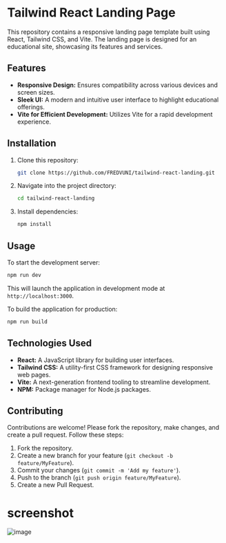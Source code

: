 # Tailwind React Landing Page

This repository contains a responsive landing page template built using React, Tailwind CSS, and Vite. The landing page is designed for an educational site, showcasing its features and services.

## Features

- **Responsive Design:** Ensures compatibility across various devices and screen sizes.
- **Sleek UI:** A modern and intuitive user interface to highlight educational offerings.
- **Vite for Efficient Development:** Utilizes Vite for a rapid development experience.

## Installation

1. Clone this repository:

   ```bash
   git clone https://github.com/FREDVUNI/tailwind-react-landing.git
   ```

2. Navigate into the project directory:

   ```bash
   cd tailwind-react-landing
   ```

3. Install dependencies:

   ```bash
   npm install
   ```

## Usage

To start the development server:

```bash
npm run dev
```

This will launch the application in development mode at `http://localhost:3000`.

To build the application for production:

```bash
npm run build
```

## Technologies Used

- **React:** A JavaScript library for building user interfaces.
- **Tailwind CSS:** A utility-first CSS framework for designing responsive web pages.
- **Vite:** A next-generation frontend tooling to streamline development.
- **NPM:** Package manager for Node.js packages.

## Contributing

Contributions are welcome! Please fork the repository, make changes, and create a pull request. Follow these steps:

1. Fork the repository.
2. Create a new branch for your feature (`git checkout -b feature/MyFeature`).
3. Commit your changes (`git commit -m 'Add my feature'`).
4. Push to the branch (`git push origin feature/MyFeature`).
5. Create a new Pull Request.


# screenshot

![image](https://github.com/FREDVUNI/tailwind-react-landing/assets/41730664/1ca496a4-0406-4bcf-9f60-3e076425d8a3)

